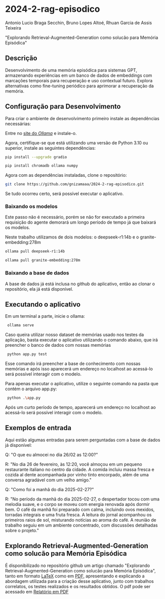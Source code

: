 # 2024-2-rag-episodico
Antonio Lucio Braga Secchin, Bruno Lopes Altoé, Rhuan Garcia de Assis Teixeira

"Explorando Retrieval-Augmented-Generation como solucão para Memória Episódica"

## Descrição

Desenvolvimento de uma memória episódica para sistemas GPT, armazenando experiências em um banco de dados de embeddings com marcações temporais para recuperação e uso contextual futuro. Explora alternativas como fine-tuning periódico para aprimorar a recuperação da memória.

## Configuração para Desenvolvimento

Para criar o ambiente de desenvolvimento primeiro instale as dependências necessárias:

Entre no [site do *Ollama*](https://ollama.com/download) e instale-o.

Agora, certifique-se que está utilizando uma versão de Python 3.10 ou superior, instale as seguintes dependências:

```sh
pip install --upgrade gradio
```
```sh
pip install chromadb ollama numpy
``` 

Agora com as dependências instaladas, clone o repositório:

```sh
git clone https://github.com/gnizamaaa/2024-2-rag-episodico.git
```

Se tudo ocorreu certo, será possível executar o aplicativo.

### Baixando os modelos

Este passo não é necessário, porém se não for executado a primeira requisição do agente demorará um longo período de tempo já que baixará os modelos.

Neste trabalho utilizamos de dois modelos: o deepseek-r1:14b e o granite-embedding:278m

```sh
ollama pull deepseek-r1:14b
```

```sh
ollama pull granite-embedding:278m
```

### Baixando a base de dados

A base de dados já está inclusa no github do aplicativo, então ao clonar o repositório, ela já está disponível.

## Executando o aplicativo

Em um terminal a parte, inicie o ollama:

```sh
 ollama serve
```

Caso queira utilizar nosso dataset de memórias usado nos testes da aplicação, basta executar o aplicativo utilizando o comando abaixo, que irá preencher o banco de dados com nossas memórias
```sh
 python app.py test  
```

Esse comando irá preencher a base de conhecimento com nossas memórias e após isso aparecerá um endereço no localhost ao acessá-lo será possível interagir com o modelo. 

Para apenas executar o aplicativo, utilize o seguinte comando na pasta que contém o arquivo app.py:
```sh
 python .\app.py  
```

Após um curto período de tempo, aparecerá um endereço no localhost ao acessá-lo será possível interagir com o modelo. 


## Exemplos de entrada

Aqui estão algumas entradas para serem perguntadas com a base de dados já disponível:

Q: "O que eu almocei no dia 26/02 as 12:00?"

R: "No dia 26 de fevereiro, às 12:20, você almoçou em um pequeno restaurante italiano no centro da cidade. A comida incluiu massa fresca e cozida al dente acompanhada por vinho tinto encorpado, além de uma conversa agradável com um velho amigo."

Q: "Como foi a manhã do dia 2025-02-27?"

R: "No período da manhã do dia 2025-02-27, o despertador tocou com uma melodia suave, e o corpo se moveu com energia renovada após dormir bem. O café da manhã foi preparado com calma, incluindo ovos mexidos, torradas integrais e uma fruta fresca. A leitura do jornal acompanhou os primeiros raios de sol, misturando notícias ao aroma do café. A reunião de trabalho seguiu em um ambiente concentrado, com discussões detalhadas sobre o projeto."

## Explorando Retrieval-Augmented-Generation como solucão para Memória Episódica

É disponibilizado no repositório github um artigo chamado "Explorando Retrieval-Augmented-Generation como solucão para Memória Episódica", tanto em formato [LaTeX](./Relatório) como em [PDF](./Relatório.pdf), apresentando e explicando a abordagem utilizada para a criação desse aplicativo, junto com trabalhos correlatos, os testes realizados e os resultados obtidos.
O pdf pode ser acessado em [Relatório em PDF](Relatório.pdf)

